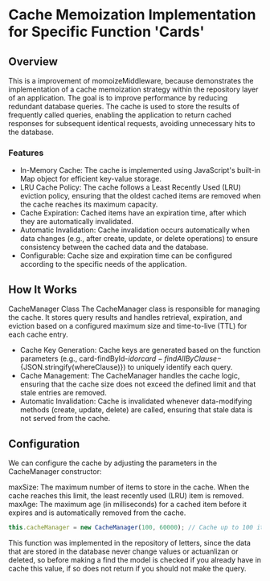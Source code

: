 # Cache Memoization Implementation for Specific Function 'Cards'

## Overview
This is a improvement of momoizeMiddleware, because demonstrates the implementation of a cache memoization strategy within the repository layer of an application. The goal is to improve performance by reducing redundant database queries. The cache is used to store the results of frequently called queries, enabling the application to return cached responses for subsequent identical requests, avoiding unnecessary hits to the database.

### Features
- In-Memory Cache: The cache is implemented using JavaScript's built-in Map object for efficient key-value storage.
- LRU Cache Policy: The cache follows a Least Recently Used (LRU) eviction policy, ensuring that the oldest cached items are removed when the cache reaches its maximum capacity.
- Cache Expiration: Cached items have an expiration time, after which they are automatically invalidated.
- Automatic Invalidation: Cache invalidation occurs automatically when data changes (e.g., after create, update, or delete operations) to ensure consistency between the cached data and the database.
- Configurable: Cache size and expiration time can be configured according to the specific needs of the application.


## How It Works
CacheManager Class
The CacheManager class is responsible for managing the cache. It stores query results and handles retrieval, expiration, and eviction based on a configured maximum size and time-to-live (TTL) for each cache entry.


- Cache Key Generation: Cache keys are generated based on the function parameters (e.g., card-findById-${id} or card-findAllByClause-${JSON.stringify(whereClause)}) to uniquely identify each query.
- Cache Management: The CacheManager handles the cache logic, ensuring that the cache size does not exceed the defined limit and that stale entries are removed.
- Automatic Invalidation: Cache is invalidated whenever data-modifying methods (create, update, delete) are called, ensuring that stale data is not served from the cache.

## Configuration
We can configure the cache by adjusting the parameters in the CacheManager constructor:

maxSize: The maximum number of items to store in the cache. When the cache reaches this limit, the least recently used (LRU) item is removed.
maxAge: The maximum age (in milliseconds) for a cached item before it expires and is automatically removed from the cache.


```javascript
this.cacheManager = new CacheManager(100, 60000); // Cache up to 100 items, with a 60-second TTL
```


This function was implemented in the repository of letters, since the data that are stored in the database never change values or actuanlizan or deleted, so before making a find the model is checked if you already have in cache this value, if so does not return if you should not make the query.

